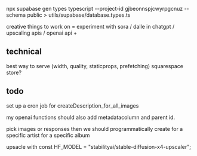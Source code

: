 npx supabase gen types typescript --project-id gjbeonnspjcwyrpgcnuz --schema public > utils/supabase/database.types.ts


creative things to work on = experiment with sora / dalle in chatgpt / upscaling apis / openai api +

## technical
best way to serve (width, quality, staticprops, prefetching)
squarespace store?

## todo
set up a cron job for createDescription_for_all_images

my openai functions should also add metadatacolumn and parent id.

pick images or responses
then we should programmatically create for a specific artist for a specific album

upsacle with const HF_MODEL = "stabilityai/stable-diffusion-x4-upscaler";